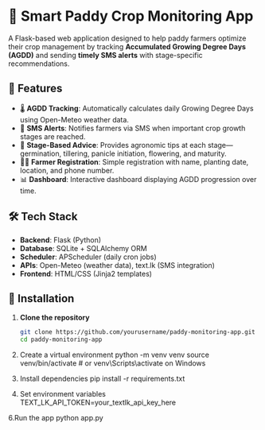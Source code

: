 # 🌾 Smart Paddy Crop Monitoring App

A Flask-based web application designed to help paddy farmers optimize their crop management by tracking **Accumulated Growing Degree Days (AGDD)** and sending **timely SMS alerts** with stage-specific recommendations.

## 🚀 Features

- 🌡️ **AGDD Tracking**: Automatically calculates daily Growing Degree Days using Open-Meteo weather data.
- 📲 **SMS Alerts**: Notifies farmers via SMS when important crop growth stages are reached.
- 📅 **Stage-Based Advice**: Provides agronomic tips at each stage—germination, tillering, panicle initiation, flowering, and maturity.
- 🧑‍🌾 **Farmer Registration**: Simple registration with name, planting date, location, and phone number.
- 📊 **Dashboard**: Interactive dashboard displaying AGDD progression over time.


## 🛠️ Tech Stack

- **Backend**: Flask (Python)
- **Database**: SQLite + SQLAlchemy ORM
- **Scheduler**: APScheduler (daily cron jobs)
- **APIs**: Open-Meteo (weather data), text.lk (SMS integration)
- **Frontend**: HTML/CSS (Jinja2 templates)

## 📝 Installation

1. **Clone the repository**
   ```bash
   git clone https://github.com/yourusername/paddy-monitoring-app.git
   cd paddy-monitoring-app
   
1. Create a virtual environment
   python -m venv venv
source venv/bin/activate  # or venv\Scripts\activate on Windows

3. Install dependencies
   pip install -r requirements.txt
   
5. Set environment variables
   TEXT_LK_API_TOKEN=your_textlk_api_key_here

6.Run the app
   python app.py

